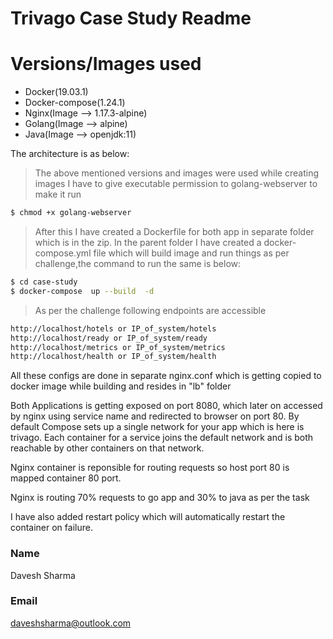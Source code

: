 # Trivago Case Study Readme

# Versions/Images used
- Docker(19.03.1)
- Docker-compose(1.24.1)
- Nginx(Image --> 1.17.3-alpine)
- Golang(Image --> alpine)
- Java(Image --> openjdk:11) 

The architecture is as below:

> The above mentioned versions and images were used while creating images
> I have to give executable permission to golang-webserver to make it run 
```sh
$ chmod +x golang-webserver
```
> After this I have created a Dockerfile for both app in separate folder
> which is in the zip.
> In the parent folder I have created a docker-compose.yml file which will
> build image and run things as per challenge,the command to run the same is below:
```sh
$ cd case-study
$ docker-compose  up --build  -d
```
> As per the challenge following endpoints are accessible 
```sh
http://localhost/hotels or IP_of_system/hotels
http://localhost/ready or IP_of_system/ready
http://localhost/metrics or IP_of_system/metrics
http://localhost/health or IP_of_system/health
```
All these configs are done in separate nginx.conf which is getting copied to docker image while building and resides in "lb" folder

Both Applications is getting exposed on port 8080, which later on accessed by nginx using service name and redirected to browser on port 80.
By default Compose sets up a single network for your app which is here is trivago. Each container for a service joins the default network and is both reachable by other containers on that network.

Nginx container is reponsible for routing requests so host port 80 is mapped container 80 port.

Nginx is routing 70% requests to go app and 30% to java as per the task

I have also added restart policy which will automatically restart the container on failure.


### Name
Davesh Sharma
### Email
daveshsharma@outlook.com




 
